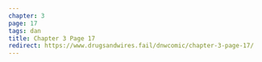 ```yaml
---
chapter: 3
page: 17
tags: dan
title: Chapter 3 Page 17
redirect: https://www.drugsandwires.fail/dnwcomic/chapter-3-page-17/
---
```


